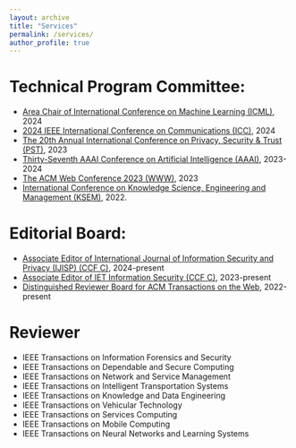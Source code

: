```yaml
---
layout: archive
title: "Services"
permalink: /services/
author_profile: true
---
```

Technical Program Committee:
======
* [Area Chair of International Conference on Machine Learning (ICML)](https://icml.cc/), 2024
* [2024 IEEE International Conference on Communications (ICC)](https://icc2024.ieee-icc.org/), 2024
* [The 20th Annual International Conference on Privacy, Security & Trust (PST)](https://pstnet.ca/), 2023
* [Thirty-Seventh AAAI Conference on Artificial Intelligence (AAAI)](https://aaai.org/Conferences/AAAI-23/), 2023-2024
* [The ACM Web Conference 2023 (WWW)](https://www2023.thewebconf.org/), 2023
* [International Conference on Knowledge Science, Engineering and Management (KSEM)](https://ksem22.smart-conf.net/committee.html), 2022.
  
Editorial Board:
======
* [Associate Editor of International Journal of Information Security and Privacy (IJISP) (CCF C)](https://www.igi-global.com/journals/open-access/reviewers/international-journal-information-security-privacy/1096), 2024-present
* [Associate Editor of IET Information Security (CCF C)](https://www.hindawi.com/journals/ietis/editors/), 2023-present
* [Distinguished Reviewer Board for ACM Transactions on the Web](https://dl.acm.org/journal/tweb), 2022-present

Reviewer
======
* IEEE Transactions on Information Forensics and Security
* IEEE Transactions on Dependable and Secure Computing
* IEEE Transactions on Network and Service Management
* IEEE Transactions on Intelligent Transportation Systems
* IEEE Transactions on Knowledge and Data Engineering
* IEEE Transactions on Vehicular Technology
* IEEE Transactions on Services Computing
* IEEE Transactions on Mobile Computing
* IEEE Transactions on Neural Networks and Learning Systems

